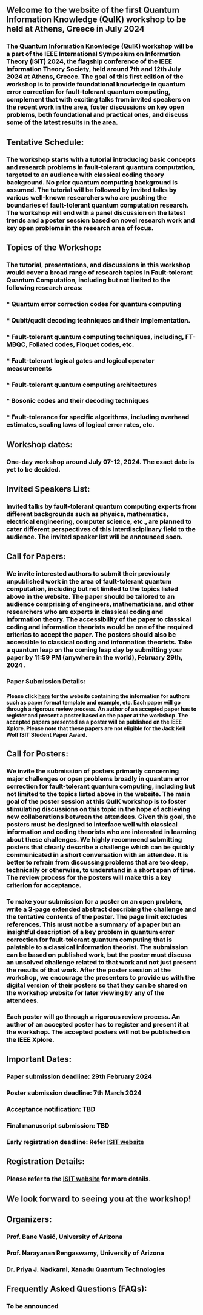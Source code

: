 ## Welcome to the website of the first Quantum Information Knowledge (QuIK) workshop to be held at Athens, Greece in July 2024
### <font color="black">The Quantum Information Knowledge (QuIK) workshop will be a part of the IEEE International Symposium on Information Theory (ISIT) 2024, the flagship conference of the IEEE Information Theory Society, held around 7th and 12th July 2024 at Athens, Greece. The goal of this first edition of the workshop is to provide foundational knowledge in quantum error correction for fault-tolerant quantum computing, complement that with exciting talks from invited speakers on the recent work in the area, foster discussions on key open problems, both foundational and practical ones, and discuss some of the latest results in the area. </font>
## Tentative Schedule:
### <font color="black"> The workshop starts with a tutorial introducing basic concepts and research problems in fault-tolerant quantum computation, targeted to an audience with classical coding theory background. No prior quantum computing background is assumed. The tutorial will be followed by invited talks by various well-known researchers who are pushing the boundaries of fault-tolerant quantum computation research. The workshop will end with a panel discussion on the latest trends and a poster session based on novel research work and key open problems in the research area of focus.  </font>
## Topics of the Workshop:
### <font color="black"> The tutorial, presentations, and discussions in this workshop would cover a broad range of research topics in Fault-tolerant Quantum Computation, including but not limited to the following research areas:</font>
### <font color="black">*	Quantum error correction codes for quantum computing</font>
### <font color="black">*	Qubit/qudit decoding techniques and their implementation.</font>
### <font color="black">*	Fault-tolerant quantum computing techniques, including, FT-MBQC, Foliated codes, Floquet codes, etc. </font>
### <font color="black">*	Fault-tolerant logical gates and logical operator measurements</font>
### <font color="black">*	Fault-tolerant quantum computing architectures</font>
### <font color="black">*	Bosonic codes and their decoding techniques</font>
### <font color="black">*	Fault-tolerance for specific algorithms, including overhead estimates, scaling laws of logical error rates, etc.</font>
<!-- end of the list -->
## Workshop dates:
### <font color="black"> One-day workshop around July 07-12, 2024. The exact date is yet to be decided. </font>
## Invited Speakers List:
### <font color="black"> Invited talks by fault-tolerant quantum computing experts from different backgrounds such as physics, mathematics, electrical engineering, computer science, etc., are planned to cater different perspectives of this interdisciplinary field to the audience. The invited speaker list will be announced soon. </font> 
## Call for Papers:
### <font color="black">We invite interested authors to submit their previously unpublished work in the area of fault-tolerant quantum computation, including but not limited to the topics listed above in the website. The paper should be tailored to an audience comprising of engineers, mathematicians, and other researchers who are experts in classical coding and information theory. The accessibility of the paper to classical coding and information theorists would be one of the required criterias to accept the paper. The posters should also be accessible to classical coding and information theorists. Take a quantum leap on the coming leap day by submitting your paper by 11:59 PM (anywhere in the world), February 29th, 2024 . </font>
### Paper Submission Details:
#### <font color="black"> Please click <a href="https://2024.ieee-isit.org/information-authors-0">here</a> for the website containing the information for authors such as paper format template and example, etc. Each paper will go through a rigorous review process. An author of an accepted paper has to register and present a poster based on the paper at the workshop. The accepted papers presented as a poster will be published on the IEEE Xplore. Please note that these papers are not eligible for the Jack Keil Wolf ISIT Student Paper Award. </font>
## Call for Posters:
### <font color="black"> We invite the submission of posters primarily concerning major challenges or open problems broadly in quantum error correction for fault-tolerant quantum computing, including but not limited to the topics listed above in the website. The main goal of the poster session at this QuIK workshop is to foster stimulating discussions on this topic in the hope of achieving new collaborations between the attendees. Given this goal, the posters must be designed to interface well with classical information and coding theorists who are interested in learning about these challenges. We highly recommend submitting posters that clearly describe a challenge which can be quickly communicated in a short conversation with an attendee. It is better to refrain from discussing problems that are too deep, technically or otherwise, to understand in a short span of time. The review process for the posters will make this a key criterion for acceptance.</font>
### <font color="black">To make your submission for a poster on an open problem, write a 3-page extended abstract describing the challenge and the tentative contents of the poster. The page limit excludes references. This must not be a summary of a paper but an insightful description of a key problem in quantum error correction for fault-tolerant quantum computing that is palatable to a classical information theorist. The submission can be based on published work, but the poster must discuss an unsolved challenge related to that work and not just present the results of that work. After the poster session at the workshop, we encourage the presenters to provide us with the digital version of their posters so that they can be shared on the workshop website for later viewing by any of the attendees.</font>
### <font color="black">Each poster will go through a rigorous review process. An author of an accepted poster has to register and present it at the workshop. The accepted posters will not be published on the IEEE Xplore. </font> 
## Important Dates:
### <font color="black"> Paper submission deadline: 29th February 2024 </font> 
### <font color="black"> Poster submission deadline: 7th March 2024 </font> 
### <font color="black"> Acceptance notification: TBD </font> 
### <font color="black"> Final manuscript submission: TBD </font> 
### <font color="black"> Early registration deadline: Refer <a href="https://2024.ieee-isit.org/workshops">ISIT website</a> </font> 
## Registration Details: 
### <font color="black"> Please refer to the <a href="https://2024.ieee-isit.org/workshops">ISIT website</a> for more details. </font> 
## We look forward to seeing you at the workshop!
## Organizers:
### <font color="black"> Prof. Bane Vasić, University of Arizona </font> 
### <font color="black"> Prof. Narayanan Rengaswamy, University of Arizona </font> 
### <font color="black"> Dr. Priya J. Nadkarni, Xanadu Quantum Technologies </font> 
## Frequently Asked Questions (FAQs):
### <font color="black"> To be announced </font> 
